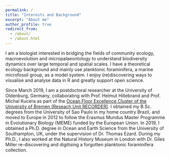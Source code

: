 ```yaml
---
permalink: /
title: "Interests and Background"
excerpt: "About me"
author_profile: true
redirect_from: 
  - /about/
  - /about.html
---
```


I am a biologist interested in bridging the fields of community ecology, macroevolution and micropalaeontology to understand biodiversity dynamics over large temporal and spatial scales. I have a theoretical ecology background and mainly use planktonic foraminifera, a marine microfossil group, as a model system. I enjoy (re)discovering ways to visualise and analyse data in R and greatly support open science.  

Since March 2019, I am a postdoctoral researcher at the University of Oldenburg, Germany, collaborating with Prof. Helmut Hillebrand and Prof. Michal Kucera as part of the [Ocean Floor Excellence Cluster of the University of Bremen (Reseach Unit RECORDER)](https://www.marum.de/en/The-Ocean-Floor.html). I obtained my B.Sc. degrees from the University of Sao Paulo in my home country Brazil, and moved to Europe in 2012 to follow the Erasmus Mundus Master Programme in Evolutionary Biology (MEME) funded by the European Union. In 2019, I obtained a Ph.D. degree in Ocean and Earth Science from the University of Southampton, UK, under the supervision of Dr. Thomas Ezard. During my Ph.D., I also worked at the Natural History Museum in London with Dr. Giles Miller re-discovering and digitising a forgotten planktonic foraminifera collection.


